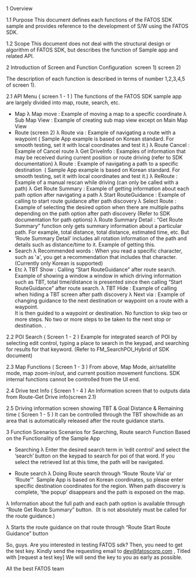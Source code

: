 1	Overview

1.1	Purpose
This document defines each functions of the FATOS SDK sample and provides reference to the development of S/W using the FATOS SDK.

1.2	Scope
This document does not deal with the structural design or algorithm of FATOS SDK, but describes the function of Sample app and related API.

2	Introduction of Screen and Function Configuration  screen 1) 
screen 2) 

The description of each function is described in terms of number 1,2,3,4,5 of screen 1).

2.1	API Menu ( screen 1 - 1 ) 
The functions of the FATOS SDK sample app are largely divided into map, route, search, etc.
-	Map 
λ	Map move      : Example of moving a map to a specific coordinate
λ	Sub Map View : Example of creating sub map view except on  Main Map View 
-	Route (screen 2) 
λ	Route via  : Example of navigating a route with a waypoint 
( Sample App example is based on Korean standard. For smooth testing, set it with local coordinates and test it.) 
λ	Route Cancel : Example of Cancel route
λ	Get DriveInfo : Examples of information that may be received during current position or route driving (refer to SDK documentation)
λ	Route : Example of navigating a path to a specific destination  ( Sample App example is based on Korean standard. For smooth testing, set it with local coordinates and test it.)
λ	ReRoute : Example of a manual rescan while driving (can only be called with a path) 
λ	Get Route Summary : Example of getting information about each path option after navigating a path
λ	Start RouteGuidance : Example of calling to start route guidance after path discovery 
λ	Select Route : Example of selecting the desired option when there are multiple paths depending on the path option after path discovery (Refer to SDK documentation for path options) 
λ	Route Summary Detail : “Get Route Summary” function only gets summary information about a particular path. For example, total distance, total distance, estimated time, etc. But ‘Route Summary Detail’ includes all rotation information of the path and details such as distance/time to it. Example of getting this.
-	Search
λ	Recommended words : When you read a specific character, such as 'a', you get a recommendation that includes that character. (Currently only Korean is supported) 
-	Etc
λ	TBT Show : Calling “Start RouteGuidance” after route search. Example of showing a window a window in which driving information such as TBT, total time/distance is presented since then calling “Start RouteGuidance” after route search. 
λ	TBT Hide : Example of calling when hiding a TBT screen after path discovery 
λ	Next via : Example of changing guidance to the next destination or waypoint on a route with a waypoint.  
It is then guided to a waypoint or destination. No function to skip two or more steps.
No two or more steps to be taken to the next stop or destination.
.

2.2	POI Search ( Screen 1 - 2 )
Example for integrated search of POI by selecting edit control, typing a place to search in the keypad, and searching for results for that keyword. (Refer to FM_SearchPOI_Hybrid of SDK document) 

2.3  Map Functions ( Screen 1 - 3 )
From above, Map Mode, air/satellite mode, map zoom-in/out, and current position movement functions.
SDK internal functions cannot be controlled from the UI end. 

2.4  Drive text Info ( Screen 1 - 4 )
An Information screen that to outputs data from Route-Get Drive info(screen 2.1) 

2.5  Driving information screen showing TBT & Goal Distance & Remaining time ( Screen 1 - 5 )
It can be controlled through the TBT show/hide as an area that is automatically released after the route guidance starts. 


3	Function Scenarios 
Scenarios for Searching, Route search Function Based on the Functionality of the Sample App

-	Searching
λ	Enter the desired search term in ‘edit control’ and select the ‘search’ button on the keypad to search for poi of that word. 
If you select the retrieved list at this time, the path will be navigated. 





-	Route search
λ	Doing Route search through “Route  ‘Route Via’ or ‘Route’”  Sample App is based on Korean coordinates, so please enter specific destination coordinates for the region. 
When path discovery is complete, ‘the popup’ disappears and the path is exposed on the map.


λ	Information about the full path and each path option is available through “Route  Get Route Summary” button.  (It is not absolutely must be called for the route guidance.) 


λ	Starts the route guidance on that route through “Route  Start Route Guidance” button


So, guys. Are you interested in testing FATOS sdk? Then, you need to get the test key. Kindly send the requesting email to dev@fatoscorp.com , Titled with [request a test key]
We will send the key to you as early as possible.

All the best
FATOS team
